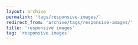 ```yaml
---
layout: archive
permalink: 'tags/responsive-images/'
redirect_from: 'archive/tags/responsive-images/'
title: 'responsive images'
tag: 'responsive images'
---
```

